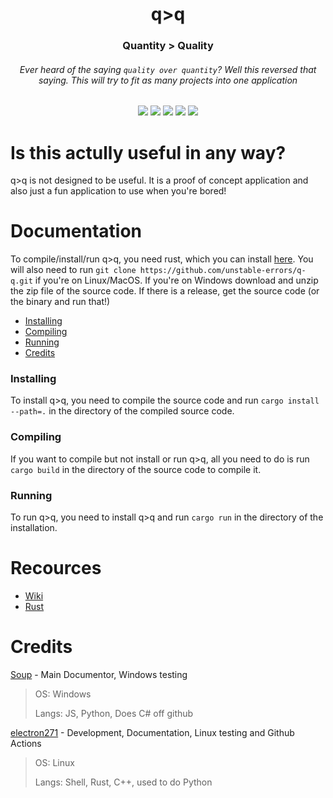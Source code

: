 <p align="center">
 <h1 align="center">q>q</h1>
 <h3 align="center">Quantity > Quality</h3>
 <h6 align="center">Ever heard of the saying <code>quality over quantity</code>? Well this reversed that saying. This will try to fit as many projects into one application</h6>
</p>
  <p align="center">
    <img src="https://img.shields.io/github/repo-size/unstable-errors/q-q?style=for-the-badge"/>
    <img src="https://img.shields.io/github/languages/top/unstable-errors/q-q?style=for-the-badge"/>
    <img src="https://img.shields.io/github/downloads/unstable-errors/q-q/total?style=for-the-badge"/>
    <img src="https://img.shields.io/github/workflow/status/unstable-errors/q-q/Rust?style=for-the-badge"/>
    <img src="https://img.shields.io/github/commit-activity/m/unstable-errors/q-q?style=for-the-badge"/>
  </p>

# Is this actully useful in any way?

q>q is not designed to be useful. It is a proof of concept application and also just a fun application to use when you're bored!

# Documentation

To compile/install/run q>q, you need rust, which you can install [here](https://www.rust-lang.org/tools/install). You will also need to run `git clone https://github.com/unstable-errors/q-q.git` if you're on Linux/MacOS. If you're on Windows download and unzip the zip file of the source code. If there is a release, get the source code (or the binary and run that!)

 - [Installing](#Installing)
 - [Compiling](#Compiling)
 - [Running](#Running)
 - [Credits](#Credits)

### Installing

To install q>q, you need to compile the source code and run `cargo install --path=.` in the directory of the compiled source code.

### Compiling

If you want to compile but not install or run q>q, all you need to do is run `cargo build` in the directory of the source code to compile it.

### Running

To run q>q, you need to install q>q and run `cargo run` in the directory of the installation.

# Recources

 - [Wiki](https://github.com/unstable-errors/q-q/wiki)
 - [Rust](https://www.rust-lang.org/)

# Credits

[Soup](https://github.com/SoupDevHub) - Main Documentor, Windows testing
> OS: Windows
>
> Langs: JS, Python, Does C# off github

[electron271](https://github.com/electron271) - Development, Documentation, Linux testing and Github Actions
> OS: Linux
> 
> Langs: Shell, Rust, C++, used to do Python

